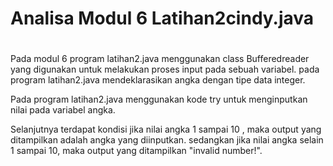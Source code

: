 # Analisa Modul 6 Latihan2cindy.java
#

Pada modul 6 program latihan2.java menggunakan class Bufferedreader yang digunakan untuk melakukan proses input pada sebuah variabel. pada program latihan2.java mendeklarasikan angka dengan tipe data integer. 

Pada program latihan2.java menggunakan kode try untuk menginputkan nilai pada variabel angka.

Selanjutnya terdapat kondisi jika nilai angka 1 sampai 10 , maka output yang ditampilkan adalah angka yang diinputkan. sedangkan jika nilai angka selain 1 sampai 10, maka output yang ditampilkan "invalid number!".